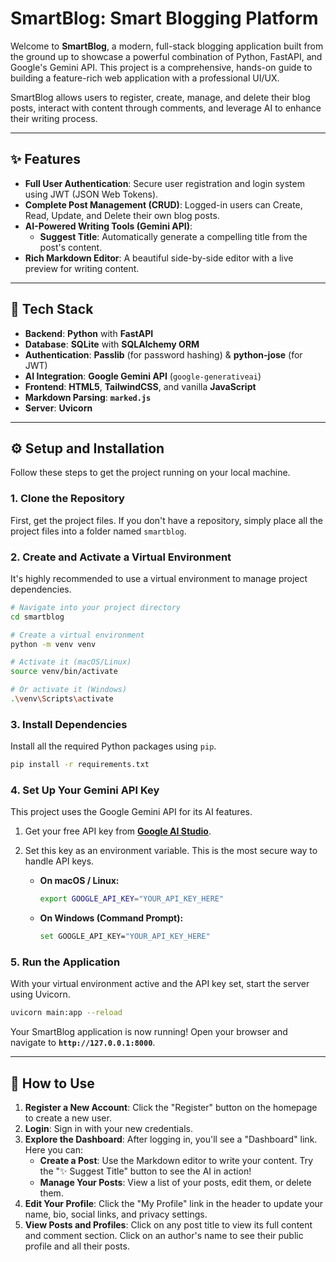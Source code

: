 #  SmartBlog: Smart Blogging Platform

Welcome to **SmartBlog**, a modern, full-stack blogging application built from the ground up to showcase a powerful combination of Python, FastAPI, and Google's Gemini API. This project is a comprehensive, hands-on guide to building a feature-rich web application with a professional UI/UX.

SmartBlog allows users to register, create, manage, and delete their blog posts, interact with content through comments, and leverage AI to enhance their writing process.

---

## ✨ Features

- **Full User Authentication**: Secure user registration and login system using JWT (JSON Web Tokens).
- **Complete Post Management (CRUD)**: Logged-in users can Create, Read, Update, and Delete their own blog posts.
- **AI-Powered Writing Tools (Gemini API)**:
    - **Suggest Title**: Automatically generate a compelling title from the post's content.
- **Rich Markdown Editor**: A beautiful side-by-side editor with a live preview for writing content.
---

## 🔧 Tech Stack

- **Backend**: **Python** with **FastAPI**
- **Database**: **SQLite** with **SQLAlchemy ORM**
- **Authentication**: **Passlib** (for password hashing) & **python-jose** (for JWT)
- **AI Integration**: **Google Gemini API** (`google-generativeai`)
- **Frontend**: **HTML5**, **TailwindCSS**, and vanilla **JavaScript**
- **Markdown Parsing**: **`marked.js`**
- **Server**: **Uvicorn**

---

## ⚙️ Setup and Installation

Follow these steps to get the project running on your local machine.

### 1. Clone the Repository
First, get the project files. If you don't have a repository, simply place all the project files into a folder named `smartblog`.

### 2. Create and Activate a Virtual Environment
It's highly recommended to use a virtual environment to manage project dependencies.

```bash
# Navigate into your project directory
cd smartblog

# Create a virtual environment
python -m venv venv

# Activate it (macOS/Linux)
source venv/bin/activate

# Or activate it (Windows)
.\venv\Scripts\activate
```

### 3. Install Dependencies
Install all the required Python packages using `pip`.

```bash
pip install -r requirements.txt
```

### 4. Set Up Your Gemini API Key
This project uses the Google Gemini API for its AI features.

1.  Get your free API key from **[Google AI Studio](https://aistudio.google.com/)**.
2.  Set this key as an environment variable. This is the most secure way to handle API keys.

    - **On macOS / Linux:**
      ```bash
      export GOOGLE_API_KEY="YOUR_API_KEY_HERE"
      ```
    - **On Windows (Command Prompt):**
      ```bash
      set GOOGLE_API_KEY="YOUR_API_KEY_HERE"
      ```

### 5. Run the Application
With your virtual environment active and the API key set, start the server using Uvicorn.

```bash
uvicorn main:app --reload
```

Your SmartBlog application is now running! Open your browser and navigate to **`http://127.0.0.1:8000`**.

---

## 📖 How to Use

1.  **Register a New Account**: Click the "Register" button on the homepage to create a new user.
2.  **Login**: Sign in with your new credentials.
3.  **Explore the Dashboard**: After logging in, you'll see a "Dashboard" link. Here you can:
    - **Create a Post**: Use the Markdown editor to write your content. Try the "✨ Suggest Title" button to see the AI in action!
    - **Manage Your Posts**: View a list of your posts, edit them, or delete them.
4.  **Edit Your Profile**: Click the "My Profile" link in the header to update your name, bio, social links, and privacy settings.
5.  **View Posts and Profiles**: Click on any post title to view its full content and comment section. Click on an author's name to see their public profile and all their posts.
